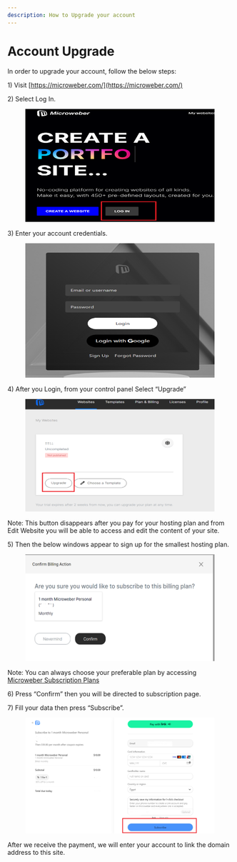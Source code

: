 ```yaml
---
description: How to Upgrade your account
---
```


# Account Upgrade

In order to upgrade your account, follow the below steps:

1\)     Visit [https://microweber.com/](https://microweber.com/)

2\)     Select Log In.

<figure><img src=".gitbook/assets/image (20).png" alt=""><figcaption></figcaption></figure>

3\)     Enter your account credentials.

<figure><img src=".gitbook/assets/image (1) (1) (1) (1) (1) (1) (1).png" alt=""><figcaption></figcaption></figure>

4\)     After you Login, from your control panel Select “Upgrade”

<figure><img src=".gitbook/assets/image (2) (1) (1) (1) (1) (1) (1).png" alt=""><figcaption></figcaption></figure>

&#x20; Note: This button disappears after you pay for your hosting plan and from Edit Website you will be able to access and edit the content of your site.

5\)     Then the below windows appear to sign up for the smallest hosting plan.

<figure><img src=".gitbook/assets/image (3) (1) (1) (1) (1) (1).png" alt=""><figcaption></figcaption></figure>

&#x20; Note: You can always choose your preferable plan by accessing [Microweber Subscription Plans](https://microweber.com/projects/plans?subscribe\_to\_plan\_id=22)

&#x20;

6\)     Press “Confirm” then you will be directed to subscription page.

7\)     Fill your data then press “Subscribe”.

<figure><img src=".gitbook/assets/Subscribe.png" alt=""><figcaption></figcaption></figure>

After we receive the payment, we will enter your account to link the domain address to this site.
